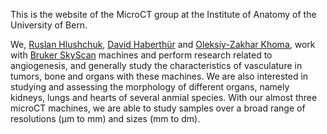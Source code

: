 This is the website of the MicroCT group at the Institute of Anatomy of the University of Bern.

We, [Ruslan Hlushchuk](https://www.anatomie.unibe.ch/ueber_uns/team/detail/index_ger.php?id=297), [David Haberthür](https://www.anatomie.unibe.ch/ueber_uns/team/detail/index_ger.php?id=157) and [Oleksiy-Zakhar Khoma](https://www.anatomie.unibe.ch/ueber_uns/team/detail/index_ger.php?id=487), work with [Bruker SkyScan](https://www.bruker.com/products/microtomography.html) machines and perform research related to angiogenesis, and generally study the characteristics of vasculature in tumors, bone and organs with these machines.
We are also interested in studying and assessing the morphology of different organs, namely kidneys, lungs and hearts of several anmial species.
With our almost three microCT machines, we are able to study samples over a broad range of resolutions (µm to mm) and sizes (mm to dm).

